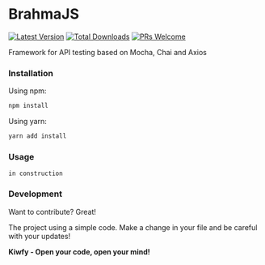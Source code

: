 # BrahmaJS


[![Latest Version](https://img.shields.io/npm/v/brahmajs?style=flat-square&label=Latest%20Version)](https://github.com/kiwfy/brahmajs/releases)
[![Total Downloads](https://img.shields.io/npm/dt/brahmajs.svg?style=flat-square&label=Total%20Downloads)](https://npmjs.org/package/brahmajs)
[![PRs Welcome](https://img.shields.io/badge/PRs-welcome-brightgreen.svg?style=flat-square&label=PRs%20Welcome)](http://makeapullrequest.com)

Framework for API testing based on Mocha, Chai and Axios

### Installation

Using npm:

```sh
npm install
```

Using yarn:

```sh
yarn add install
```

### Usage

```
in construction
```

### Development

Want to contribute? Great!

The project using a simple code.
Make a change in your file and be careful with your updates!

**Kiwfy - Open your code, open your mind!**

